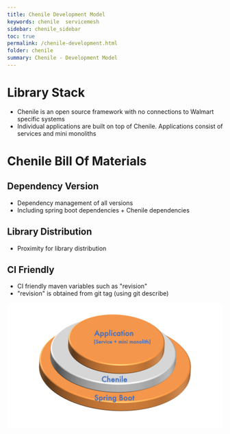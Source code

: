 ```yaml
---
title: Chenile Development Model
keywords: chenile  servicemesh
sidebar: chenile_sidebar
toc: true
permalink: /chenile-development.html
folder: chenile
summary: Chenile - Development Model
---
```

# Library Stack

* Chenile is an open source framework with no connections to Walmart specific systems
* Individual applications are built on top of Chenile.  Applications consist of services and mini monoliths

# Chenile Bill Of Materials

## Dependency Version
* Dependency management of all versions
* Including spring boot dependencies + Chenile dependencies

## Library Distribution
* Proximity for library distribution

## CI Friendly 
* CI friendly maven variables such as "revision"
* "revision" is obtained from git tag (using git describe)

![Library Stack](/images/chenile/library.png "Library Stack")